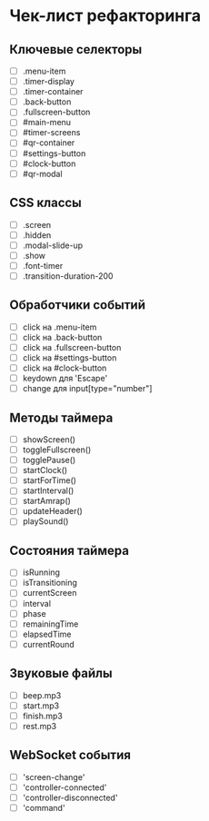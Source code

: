 # Чек-лист рефакторинга

## Ключевые селекторы
- [ ] .menu-item
- [ ] .timer-display
- [ ] .timer-container
- [ ] .back-button
- [ ] .fullscreen-button
- [ ] #main-menu
- [ ] #timer-screens
- [ ] #qr-container
- [ ] #settings-button
- [ ] #clock-button
- [ ] #qr-modal

## CSS классы
- [ ] .screen
- [ ] .hidden
- [ ] .modal-slide-up
- [ ] .show
- [ ] .font-timer
- [ ] .transition-duration-200

## Обработчики событий
- [ ] click на .menu-item
- [ ] click на .back-button
- [ ] click на .fullscreen-button
- [ ] click на #settings-button
- [ ] click на #clock-button
- [ ] keydown для 'Escape'
- [ ] change для input[type="number"]

## Методы таймера
- [ ] showScreen()
- [ ] toggleFullscreen()
- [ ] togglePause()
- [ ] startClock()
- [ ] startForTime()
- [ ] startInterval()
- [ ] startAmrap()
- [ ] updateHeader()
- [ ] playSound()

## Состояния таймера
- [ ] isRunning
- [ ] isTransitioning
- [ ] currentScreen
- [ ] interval
- [ ] phase
- [ ] remainingTime
- [ ] elapsedTime
- [ ] currentRound

## Звуковые файлы
- [ ] beep.mp3
- [ ] start.mp3
- [ ] finish.mp3
- [ ] rest.mp3

## WebSocket события
- [ ] 'screen-change'
- [ ] 'controller-connected'
- [ ] 'controller-disconnected'
- [ ] 'command'